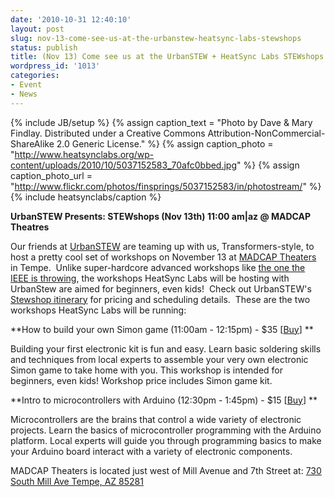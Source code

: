 ```yaml
---
date: '2010-10-31 12:40:10'
layout: post
slug: nov-13-come-see-us-at-the-urbanstew-heatsync-labs-stewshops
status: publish
title: (Nov 13) Come see us at the UrbanSTEW + HeatSync Labs STEWshops!
wordpress_id: '1013'
categories:
- Event
- News
---
```


{% include JB/setup %}
{% assign caption_text = "Photo by Dave & Mary Findlay.  Distributed under a Creative Commons Attribution-NonCommercial-ShareAlike 2.0 Generic License." %}
{% assign caption_photo = "http://www.heatsynclabs.org/wp-content/uploads/2010/10/5037152583_70afc0bbed.jpg" %}
{% assign caption_photo_url = "http://www.flickr.com/photos/finsprings/5037152583/in/photostream/" %}
{% include heatsynclabs/caption %}

**UrbanSTEW Presents: STEWshops (Nov 13th) 11:00 am|az @ MADCAP Theatres**

Our friends at [UrbanSTEW](http://urbanstew.org/) are teaming up with us, Transformers-style, to host a pretty cool set of workshops on November 13 at [MADCAP Theaters](http://www.madcaptheaters.com/) in Tempe.  Unlike super-hardcore advanced workshops like [the one the IEEE is throwing](http://meetings.vtools.ieee.org/meeting_view/list_meeting/2291), the workshops HeatSync Labs will be hosting with UrbanStew are aimed for beginners, even kids!  Check out UrbanSTEW's [Stewshop itinerary](http://urbanstew.org/#urbanSTEW_presents___STEWshops) for pricing and scheduling details.  These are the two workshops HeatSync Labs will be running:

**How to build your own Simon game (11:00am - 12:15pm) - $35 [[Buy](http://www.brownpapertickets.com/event/135118)]
**

Building your first electronic kit is fun and easy. Learn basic  soldering skills and techniques from local experts to assemble your very  own electronic Simon game to take home with you. This workshop is  intended for beginners, even kids! Workshop price includes Simon game  kit.

**Intro to microcontrollers with Arduino (12:30pm - 1:45pm) - $15 [[Buy](http://www.brownpapertickets.com/event/135125)]
**

Microcontrollers are the brains that control a wide variety of  electronic projects. Learn the basics of microcontroller programming  with the Arduino platform. Local experts will guide you through  programming basics to make your Arduino board interact with a variety of  electronic components.

MADCAP Theaters is located just west of Mill Avenue and 7th Street at:
[ 730 South Mill Ave
Tempe, AZ 85281](http://maps.google.com/maps?f=q&source=s_q&hl=en&geocode=&q=730+South+Mill+Ave+Tempe,+AZ+85281&sll=37.0625,-95.677068&sspn=34.671324,73.916016&ie=UTF8&hq=&hnear=730+S+Mill+Ave,+Tempe,+Maricopa,+Arizona+85281&ll=33.423114,-111.939976&spn=0.004459,0.009023&t=h&z=17)
